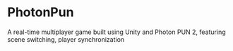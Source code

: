 # PhotonPun
A real-time multiplayer game built using Unity and Photon PUN 2, featuring scene switching, player synchronization
